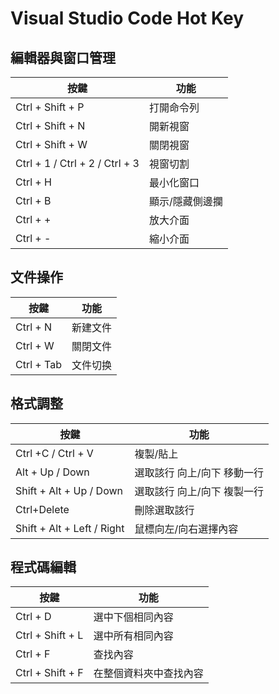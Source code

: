 # Visual Studio Code Hot Key

## 編輯器與窗口管理
按鍵 | 功能
---- | ----
Ctrl + Shift + P | 打開命令列
Ctrl + Shift + N | 開新視窗
Ctrl + Shift + W | 關閉視窗
Ctrl + 1 / Ctrl + 2 / Ctrl + 3 | 視窗切割
Ctrl + H | 最小化窗口
Ctrl + B | 顯示/隱藏側邊攔
Ctrl + + | 放大介面
Ctrl + - | 縮小介面

## 文件操作
按鍵 | 功能
---- | ----
Ctrl + N | 新建文件
Ctrl + W | 關閉文件
Ctrl + Tab | 文件切换

## 格式調整
按鍵 | 功能
---- | ----
Ctrl +C / Ctrl + V | 複製/貼上
Alt + Up / Down | 選取該行 向上/向下 移動一行
Shift + Alt + Up / Down | 選取該行 向上/向下 複製一行
Ctrl+Delete | 刪除選取該行
Shift + Alt + Left / Right | 鼠標向左/向右選擇內容

## 程式碼編輯
按鍵 | 功能
---- | ----
Ctrl + D | 選中下個相同內容
Ctrl + Shift + L | 選中所有相同內容
Ctrl + F | 查找內容
Ctrl + Shift + F | 在整個資料夾中查找內容